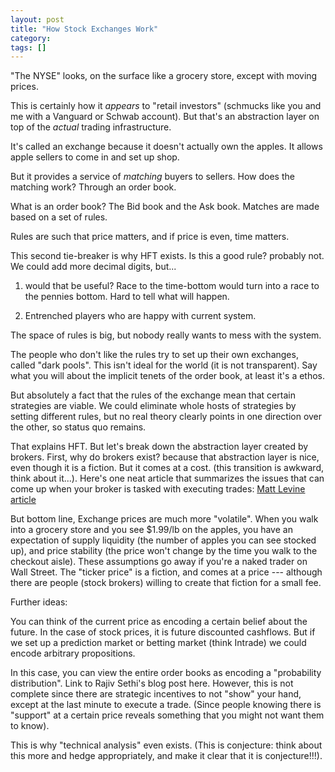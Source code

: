 ```yaml
---
layout: post
title: "How Stock Exchanges Work"
category: 
tags: []
---
```


"The NYSE" looks, on the surface like a grocery store, except with moving prices.

This is certainly how it _appears_ to "retail investors" (schmucks
like you and me with a Vanguard or Schwab account). But that's an
abstraction layer on top of the _actual_ trading infrastructure.

It's called an exchange because it doesn't actually own the apples. It
allows apple sellers to come in and set up shop.

But it provides a service of _matching_ buyers to sellers. How does
the matching work? Through an order book.

What is an order book? The Bid book and the Ask book. Matches are made
based on a set of rules.

Rules are such that price matters, and if price is even, time matters.

This second tie-breaker is why HFT exists. Is this a good rule?
probably not. We could add more decimal digits, but...

1) would that be useful? Race to the time-bottom would turn into a
race to the pennies bottom. Hard to tell what will happen.

2) Entrenched players who are happy with current system.

The space of rules is big, but nobody really wants to mess with the
system.

The people who don't like the rules try to set up their own exchanges,
called "dark pools". This isn't ideal for the world (it is not
transparent). Say what you will about the implicit tenets of the order
book, at least it's a ethos.

But absolutely a fact that the rules of the exchange mean that certain
strategies are viable. We could eliminate whole hosts of strategies by
setting different rules, but no real theory clearly points in one
direction over the other, so status quo remains.


That explains HFT. But let's break down the abstraction layer created
by brokers. First, why do brokers exist? because that abstraction
layer is nice, even though it is a fiction. But it comes at a
cost. (this transition is awkward, think about it...). Here's one neat
article that summarizes the issues that can come up when your broker
is tasked with executing trades: [Matt Levine
article](http://www.bloomberg.com/news/2013-10-30/rbs-promises-not-to-trade-against-clients-too-much.html)


But bottom line, Exchange prices are much more "volatile". When you
walk into a grocery store and you see $1.99/lb on the apples, you have
an expectation of supply liquidity (the number of apples you can see
stocked up), and price stability (the price won't change by the time
you walk to the checkout aisle). These assumptions go away if you're a
naked trader on Wall Street. The "ticker price" is a fiction, and
comes at a price --- although there are people (stock brokers) willing
to create that fiction for a small fee.


Further ideas:

You can think of the current price as encoding a certain belief about
the future. In the case of stock prices, it is future discounted
cashflows. But if we set up a prediction market or betting market
(think Intrade) we could encode arbitrary propositions.

In this case, you can view the entire order books as encoding a
"probability distribution". Link to Rajiv Sethi's blog post
here. However, this is not complete since there are strategic
incentives to not "show" your hand, except at the last minute to
execute a trade. (Since people knowing there is "support" at a certain
price reveals something that you might not want them to know).

This is why "technical analysis" even exists. (This is conjecture:
think about this more and hedge appropriately, and make it clear that
it is conjecture!!!).


